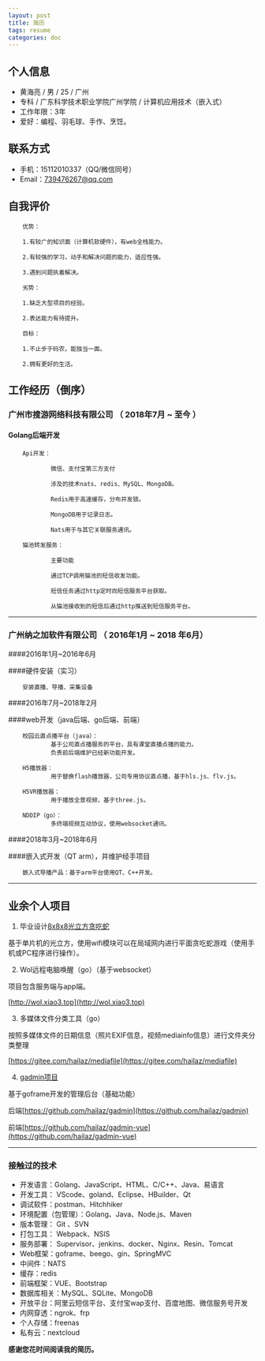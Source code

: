 ```yaml
---
layout: post
title: 简历
tags: resume
categories: doc
---
```

## 个人信息

- 黄海亮 / 男 / 25 / 广州
- 专科 / 广东科学技术职业学院广州学院 / 计算机应用技术（嵌入式）
- 工作年限：3年
- 爱好：编程、羽毛球、手作、烹饪。



## 联系方式

- 手机：15112010337（QQ/微信同号）
- Email：739476267@qq.com


## 自我评价

        优势：

        1.有较广的知识面（计算机软硬件），有web全栈能力。

        2.有较强的学习，动手和解决问题的能力，适应性强。

        3.遇到问题执着解决。

        劣势：

        1.缺乏大型项目的经验。

        2.表达能力有待提升。

        目标：

        1.不止步于码农，能独当一面。

        2.拥有更好的生活。

## 工作经历（倒序）

### 广州市搜游网络科技有限公司 （ 2018年7月 ~ 至今 ）

#### Golang后端开发

        Api开发：

                微信、支付宝第三方支付

                涉及的技术nats、redis、MySQL、MongoDB。

                Redis用于高速缓存，分布并发锁。

                MongoDB用于记录日志。

                Nats用于与其它关联服务通讯。

        猫池转发服务：

                主要功能

                通过TCP调用猫池的短信收发功能。

                短信任务通过http定时向短信服务平台获取。

                从猫池接收到的短信后通过http推送到短信服务平台。
----
### 广州纳之加软件有限公司 （ 2016年1月 ~ 2018 年6月）


####2016年1月~2016年6月

####硬件安装（实习）

        安装直播、导播、采集设备

####2016年7月~2018年2月

####web开发（java后端、go后端、前端）

        校园云直点播平台（java）：
                基于公司直点播服务的平台，具有课堂直播点播的能力。
                负责前后端维护已经新功能开发。

        H5播放器：
                用于替换flash播放器，公司专用协议直点播，基于hls.js、flv.js。

        H5VR播放器：
                用于播放全景视频，基于three.js。

        NDDIP（go）：
                多终端视频互动协议，使用websocket通讯。

####2018年3月~2018年6月 

####嵌入式开发（QT arm），并维护经手项目

        嵌入式导播产品：基于arm平台使用QT、C++开发。

----

## 业余个人项目

1. 毕业设计[8x8x8光立方贪吃蛇](https://v.youku.com/v_show/id_XMTQ0MDY1NjQ0NA==.html?spm=a2h0j.11185381.listitem_page1.5~A)

基于单片机的光立方，使用wifi模块可以在局域网内进行平面贪吃蛇游戏（使用手机或PC程序进行操作）。

2. Wol远程电脑唤醒（go）（基于websocket）

项目包含服务端与app端。

[http://wol.xiao3.top](http://wol.xiao3.top)

3. 多媒体文件分类工具（go）

按照多媒体文件的日期信息（照片EXIF信息，视频mediainfo信息）进行文件夹分类整理

[https://gitee.com/hailaz/mediafile](https://gitee.com/hailaz/mediafile)

4. [gadmin项目](http://xiao3.top)

基于goframe开发的管理后台（基础功能）

后端[https://github.com/hailaz/gadmin](https://github.com/hailaz/gadmin)

前端[https://github.com/hailaz/gadmin-vue](https://github.com/hailaz/gadmin-vue)

----

### 接触过的技术

- 开发语言：Golang、JavaScript、HTML、C/C++、Java、易语言
- 开发工具： VScode、goland、Eclipse、HBuilder、Qt
- 调试软件：postman、Hitchhiker
- 环境配置（包管理）：Golang、Java、Node.js、Maven
- 版本管理： Git 、SVN
- 打包工具： Webpack、NSIS
- 服务部署： Supervisor、jenkins、docker、Nginx、Resin、Tomcat
- Web框架：goframe、beego、gin、SpringMVC
- 中间件：NATS
- 缓存：redis
- 前端框架：VUE、Bootstrap
- 数据库相关：MySQL、SQLite、MongoDB
- 开放平台：阿里云短信平台、支付宝wap支付、百度地图、微信服务号开发
- 内网穿透：ngrok、frp
- 个人存储：freenas
- 私有云：nextcloud

**感谢您花时间阅读我的简历。**